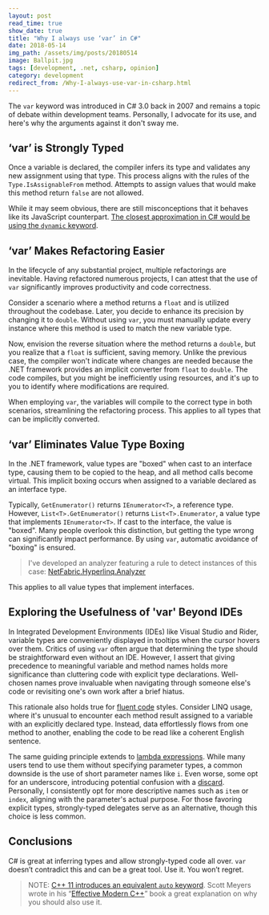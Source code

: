 ```yaml
---
layout: post
read_time: true
show_date: true
title: "Why I always use ‘var’ in C#"
date: 2018-05-14
img_path: /assets/img/posts/20180514
image: Ballpit.jpg
tags: [development, .net, csharp, opinion]
category: development
redirect_from: /Why-I-always-use-var-in-csharp.html
---
```


The `var` keyword was introduced in C# 3.0 back in 2007 and remains a topic of debate within development teams. Personally, I advocate for its use, and here's why the arguments against it don't sway me.

## ‘var’ is Strongly Typed

Once a variable is declared, the compiler infers its type and validates any new assignment using that type. This process aligns with the rules of the `Type.IsAssignableFrom` method. Attempts to assign values that would make this method return `false` are not allowed.

While it may seem obvious, there are still misconceptions that it behaves like its JavaScript counterpart. [The closest approximation in C# would be using the `dynamic` keyword](https://learn.microsoft.com/en-us/dotnet/csharp/advanced-topics/interop/using-type-dynamic).

## ‘var’ Makes Refactoring Easier

In the lifecycle of any substantial project, multiple refactorings are inevitable. Having refactored numerous projects, I can attest that the use of `var` significantly improves productivity and code correctness.

Consider a scenario where a method returns a `float` and is utilized throughout the codebase. Later, you decide to enhance its precision by changing it to `double`. Without using `var`, you must manually update every instance where this method is used to match the new variable type.

Now, envision the reverse situation where the method returns a `double`, but you realize that a `float` is sufficient, saving memory. Unlike the previous case, the compiler won't indicate where changes are needed because the .NET framework provides an implicit converter from `float` to `double`. The code compiles, but you might be inefficiently using resources, and it's up to you to identify where modifications are required.

When employing `var`, the variables will compile to the correct type in both scenarios, streamlining the refactoring process. This applies to all types that can be implicitly converted.

## ‘var’ Eliminates Value Type Boxing

In the .NET framework, value types are "boxed" when cast to an interface type, causing them to be copied to the heap, and all method calls become virtual. This implicit boxing occurs when assigned to a variable declared as an interface type.

Typically, `GetEnumerator()` returns `IEnumerator<T>`, a reference type. However, `List<T>.GetEnumerator()` returns `List<T>.Enumerator`, a value type that implements `IEnumerator<T>`. If cast to the interface, the value is "boxed". Many people overlook this distinction, but getting the type wrong can significantly impact performance. By using `var`, automatic avoidance of "boxing" is ensured.

> I've developed an analyzer featuring a rule to detect instances of this case: [NetFabric.Hyperlinq.Analyzer](https://github.com/NetFabric/NetFabric.Hyperlinq.Analyzer/blob/master/docs/reference/HLQ001_AssignmentBoxing.md)

This applies to all value types that implement interfaces.

## Exploring the Usefulness of 'var' Beyond IDEs

In Integrated Development Environments (IDEs) like Visual Studio and Rider, variable types are conveniently displayed in tooltips when the cursor hovers over them. Critics of using `var` often argue that determining the type should be straightforward even without an IDE. However, I assert that giving precedence to meaningful variable and method names holds more significance than cluttering code with explicit type declarations. Well-chosen names prove invaluable when navigating through someone else's code or revisiting one's own work after a brief hiatus.

This rationale also holds true for [fluent code](https://www.red-gate.com/simple-talk/dotnet/net-framework/fluent-code-in-c/) styles. Consider LINQ usage, where it's unusual to encounter each method result assigned to a variable with an explicitly declared type. Instead, data effortlessly flows from one method to another, enabling the code to be read like a coherent English sentence.

The same guiding principle extends to [lambda expressions](https://docs.microsoft.com/en-us/dotnet/csharp/programming-guide/statements-expressions-operators/lambda-expressions). While many users tend to use them without specifying parameter types, a common downside is the use of short parameter names like `i`. Even worse, some opt for an underscore, introducing potential confusion with a [discard](https://learn.microsoft.com/en-us/dotnet/csharp/fundamentals/functional/discards). Personally, I consistently opt for more descriptive names such as `item` or `index`, aligning with the parameter's actual purpose. For those favoring explicit types, strongly-typed delegates serve as an alternative, though this choice is less common.

## Conclusions

C# is great at inferring types and allow strongly-typed code all over. `var` doesn’t contradict this and can be a great tool. Use it. You won’t regret.

> NOTE: [C++ 11 introduces an equivalent `auto` keyword](https://en.cppreference.com/w/cpp/language/auto). Scott Meyers wrote in his “[Effective Modern C++](https://www.oreilly.com/library/view/effective-modern-c/9781491908419/)” book a great explanation on why you should also use it.

